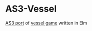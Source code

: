 # AS3-Vessel
[AS3 port](http://simplifier.github.io/vessel/) of [vessel game](https://github.com/slawrence/vessel) written in Elm
